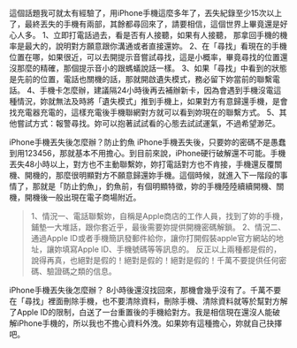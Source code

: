 這個話題我可就太有經驗了，用iPhone手機這麼多年了，丟失紀錄至少15次以上了，最終丟失的手機有兩部，其餘都尋回來了，請要相信，這個世界上畢竟還是好心人多。 
1、立即打電話過去，看是否有人接聽，如果有人接聽， 那拿回手機的機率是最大的，說明對方願意跟你溝通或者直接還妳。 2、在「尋找」看現在的手機位置在哪，如果很近，可以去開提示音嘗試尋找，這是小概率，畢竟尋找的位置還沒那麼的精確，那個提示音小的跟螞蟻說話一樣。 
3、如果「尋找」中看到的狀態是先前的位置，電話也關機的話，那就開啟遺失模式，務必留下妳當前的聯繫電話。 
4、手機卡怎麼辦，建議隔24小時後再去補辦新卡，因為會遇到手機沒電這種情況，妳就無法及時將「遺失模式」推到手機上，如果對方有意歸還手機，是會找充電器充電的，這樣充電後手機聯網對方就可以看到妳現在的聯繫方式。 
5、其他嘗試方式：報警尋找。妳可以抱著試試看的心態去試試運氣，不過希望渺茫。  


iPhone手機丟失後怎麼辦？防止釣魚
 iPhone手機丟失後，只要妳的密碼不是愚蠢到用123456，那就基本不用擔心。到目前來說，iPhone硬行破解還不可能。手機丟失48小時以上，對方也不主動聯繫妳，妳打電話對方也不肯接，手機還反覆關機、開機的，那麼很明顯對方不願意歸還妳手機。這個時候，就進入下一階段的事情了，那就是「防止釣魚」，釣魚前，有個明顯特徵，妳的手機陸陸續續開機、關機，開機後一般出現在電子商場附近。
>  1、情況一、電話聯繫妳，自稱是Apple商店的工作人員，找到了妳的手機，鋪墊一大堆話，跟你套近乎，最後需要妳提供開機密碼解鎖。
>    2、情況二、通過Apple ID或者手機簡訊發郵件給你，讓你打開假裝apple官方網站的地址，讓妳填寫Apple ID、手機號碼等等訊息的。 反正以上兩種都是假的，說得再真，也絕對是假的！絕對是假的！絕對是假的！千萬不要提供任何密碼、驗證碼之類的信息。

iPhone手機丟失後怎麼辦？
8小時後還沒找回來，那機會幾乎沒有了。千萬不要在「尋找」裡面刪除手機，也不要清除資料，刪除手機、清除資料就等於幫對方解了Apple ID的限制，白送了一台重置後的手機給對方。我是相信現在還沒人能破解iPhone手機的，所以我也不擔心資料外洩。如果妳有這種擔心，妳就自己抉擇吧。